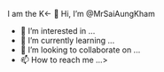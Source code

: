 I am the K<- 👋 Hi, I’m @MrSaiAungKham
- 👀 I’m interested in ...
- 🌱 I’m currently learning ...
- 💞️ I’m looking to collaborate on ...
- 📫 How to reach me ...>

<!---
MrSaiAungKham/MrSaiAungKham is a ✨ special ✨ repository because its `README.md` (this file) appears on your GitHub profile.
You can click the Preview link to take a look at your changes.
--->
